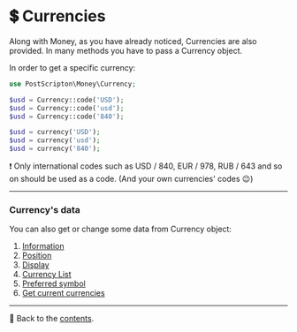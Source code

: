 # 💲 Currencies

Along with Money, as you have already noticed, Currencies are also provided. In many methods you have to pass a Currency object.

In order to get a specific currency:

```php
use PostScripton\Money\Currency;

$usd = Currency::code('USD');
$usd = Currency::code('usd');
$usd = Currency::code('840');

$usd = currency('USD');
$usd = currency('usd');
$usd = currency('840');
```

❗ Only international codes such as USD / 840, EUR / 978, RUB / 643 and so on should be used as a code.
(And your own currencies' codes 😉)

---

### Currency's data

You can also get or change some data from Currency object:

1. [Information](/docs/03_Currencies/information.md)
2. [Position](/docs/03_Currencies/position.md)
3. [Display](/docs/03_Currencies/display.md)
4. [Currency List](/docs/03_Currencies/currency_list.md)
5. [Preferred symbol](/docs/03_Currencies/preferred_symbol.md)
6. [Get current currencies](/docs/03_Currencies/get_currencies.md)

---

📌 Back to the [contents](/README.md#table-of-contents).
